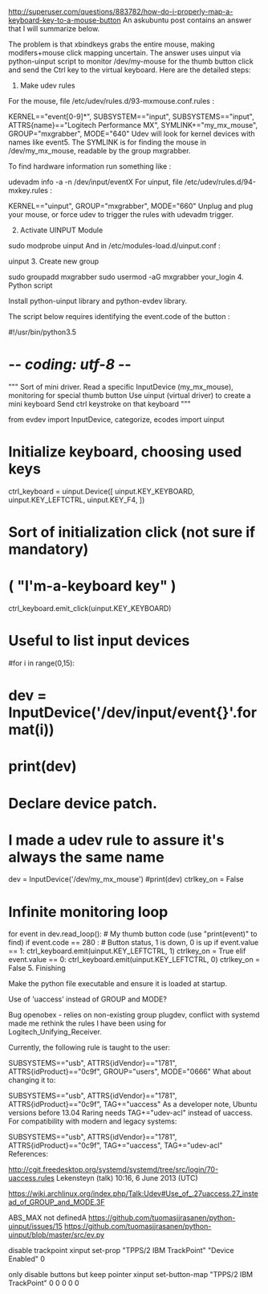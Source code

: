 http://superuser.com/questions/883782/how-do-i-properly-map-a-keyboard-key-to-a-mouse-button
An askubuntu post contains an answer that I will summarize below.

The problem is that xbindkeys grabs the entire mouse, making modifers+mouse click mapping uncertain. The answer uses uinput via python-uinput script to monitor /dev/my-mouse for the thumb button click and send the Ctrl key to the virtual keyboard. Here are the detailed steps:

1. Make udev rules

For the mouse, file /etc/udev/rules.d/93-mxmouse.conf.rules :

KERNEL=="event[0-9]*", SUBSYSTEM=="input", SUBSYSTEMS=="input", 
ATTRS{name}=="Logitech Performance MX", SYMLINK+="my_mx_mouse", 
GROUP="mxgrabber", MODE="640"
Udev will look for kernel devices with names like event5. The SYMLINK is for finding the mouse in /dev/my_mx_mouse, readable by the group mxgrabber.

To find hardware information run something like :

udevadm info -a -n /dev/input/eventX
For uinput, file /etc/udev/rules.d/94-mxkey.rules :

KERNEL=="uinput", GROUP="mxgrabber", MODE="660"
Unplug and plug your mouse, or force udev to trigger the rules with udevadm trigger.

2. Activate UINPUT Module

sudo modprobe uinput
And in /etc/modules-load.d/uinput.conf :

uinput
3. Create new group

sudo groupadd mxgrabber
sudo usermod -aG mxgrabber your_login
4. Python script

Install python-uinput library and python-evdev library.

The script below requires identifying the event.code of the button :

#!/usr/bin/python3.5
# -*- coding: utf-8 -*-

"""
Sort of mini driver.
Read a specific InputDevice (my_mx_mouse),
monitoring for special thumb button
Use uinput (virtual driver) to create a mini keyboard
Send ctrl keystroke on that keyboard
"""

from evdev import InputDevice, categorize, ecodes
import uinput

# Initialize keyboard, choosing used keys
ctrl_keyboard = uinput.Device([
    uinput.KEY_KEYBOARD,
    uinput.KEY_LEFTCTRL,
    uinput.KEY_F4,
    ])

# Sort of initialization click (not sure if mandatory)
# ( "I'm-a-keyboard key" )
ctrl_keyboard.emit_click(uinput.KEY_KEYBOARD)

# Useful to list input devices
#for i in range(0,15):
#    dev = InputDevice('/dev/input/event{}'.format(i))
#    print(dev)

# Declare device patch.
# I made a udev rule to assure it's always the same name
dev = InputDevice('/dev/my_mx_mouse')
#print(dev)
ctrlkey_on = False

# Infinite monitoring loop
for event in dev.read_loop():
    # My thumb button code (use "print(event)" to find)
    if event.code == 280 :
        # Button status, 1 is down, 0 is up
        if event.value == 1:
            ctrl_keyboard.emit(uinput.KEY_LEFTCTRL, 1)
            ctrlkey_on = True
        elif event.value == 0:
            ctrl_keyboard.emit(uinput.KEY_LEFTCTRL, 0)
            ctrlkey_on = False
5. Finishing

Make the python file executable and ensure it is loaded at startup.

Use of 'uaccess' instead of GROUP and MODE?

Bug openobex - relies on non-existing group plugdev, conflict with systemd made me rethink the rules I have been using for Logitech_Unifying_Receiver.

Currently, the following rule is taught to the user:

SUBSYSTEMS=="usb", ATTRS{idVendor}=="1781", ATTRS{idProduct}=="0c9f", GROUP="users", MODE="0666"
What about changing it to:

SUBSYSTEMS=="usb", ATTRS{idVendor}=="1781", ATTRS{idProduct}=="0c9f", TAG+="uaccess"
As a developer note, Ubuntu versions before 13.04 Raring needs TAG+="udev-acl" instead of uaccess. For compatibility with modern and legacy systems:

SUBSYSTEMS=="usb", ATTRS{idVendor}=="1781", ATTRS{idProduct}=="0c9f", TAG+="uaccess", TAG+="udev-acl"
References:

http://cgit.freedesktop.org/systemd/systemd/tree/src/login/70-uaccess.rules
Lekensteyn (talk) 10:16, 6 June 2013 (UTC)

https://wiki.archlinux.org/index.php/Talk:Udev#Use_of_.27uaccess.27_instead_of_GROUP_and_MODE.3F



ABS_MAX not definedA
https://github.com/tuomasjjrasanen/python-uinput/issues/15
https://github.com/tuomasjjrasanen/python-uinput/blob/master/src/ev.py


disable trackpoint
xinput set-prop "TPPS/2 IBM TrackPoint" "Device Enabled" 0

only disable buttons but keep pointer
xinput set-button-map "TPPS/2 IBM TrackPoint" 0 0 0 0 0                      

